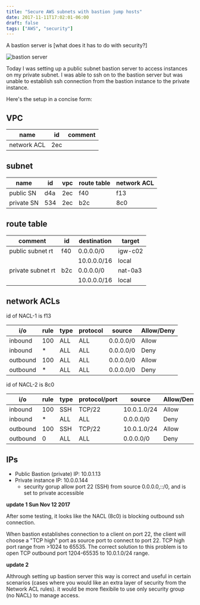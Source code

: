 ```yaml
---
title: "Secure AWS subnets with bastion jump hosts"
date: 2017-11-11T17:02:01-06:00
draft: false
tags: ["AWS", "security"]
---
```

 
A bastion server is [what does it has to do with security?]

![bastion server](/img/2017-11-11/bastion-aws.png)

Today I was setting up a public subnet bastion server to access instances on my private subnet. I was able to ssh on to the bastion server but was unable to establish ssh connection from the bastion instance to the private instance. 

Here's the setup in a concise form: 

## VPC

 name        | id  | comment 
-------------|-----|---------
 network ACL | 2ec |         

## subnet

 name       | id  | vpc | route table | network ACL 
------------|-----|-----|-------------|-------------
 public SN  | d4a | 2ec | f40         | f13         
 private SN | 534 | 2ec | b2c         | 8c0         

## route table 

comment           | id  | destination | target   
------------------|-----|-------------|----------
public subnet rt  | f40 | 0.0.0.0/0   | igw-c02  
                  |     | 10.0.0.0/16 | local    
private subnet rt | b2c | 0.0.0.0/0   | nat-0a3  
                  |     | 10.0.0.0/16 | local    

## network ACLs

id of NACL-1 is f13 

 i/o      | rule | type | protocol | source    | Allow/Deny 
----------|------|------|----------|-----------|------------
 inbound  | 100  | ALL  | ALL      | 0.0.0.0/0 | Allow      
 inbound  | *    | ALL  | ALL      | 0.0.0.0/0 | Deny       
 outbound | 100  | ALL  | ALL      | 0.0.0.0/0 | Allow      
 outbound | *    | ALL  | ALL      | 0.0.0.0/0 | Deny       

id of NACL-2 is 8c0 

 i/o      | rule | type | protocol/port | source      | Allow/Deny 
----------|------|------|---------------|-------------|------------
 inbound  |  100 | SSH  | TCP/22        | 10.0.1.0/24 | Allow      
 inbound  |    * | ALL  | ALL           | 0.0.0.0/0   | Deny       
 outbound |  100 | SSH  | TCP/22        | 10.0.1.0/24 | Allow      
 outbound |    0 | ALL  | ALL           | 0.0.0.0/0   | Deny       


## IPs 
* Public Bastion (private) IP: 10.0.1.13
* Private instance IP: 10.0.0.144
    * security gorup allow port 22 (SSH) from source 0.0.0.0,::/0, and is set to private accessible


**update 1 Sun Nov 12 2017**

After some testing, it looks like the NACL (8c0) is blocking outbound ssh connection. 

When bastion establishes connection to a client on port 22, the client will choose a "TCP high" port as source port to connect to port 22. TCP high port range from >1024 to 65535. The correct solution to this problem is to open TCP outbound port 1204-65535 to 10.0.1.0/24 range. 

**update 2** 

Althrough setting up bastion server this way is correct and useful in certain scenarios (cases where you would like an extra layer of security from the Network ACL rules). it would be more flexibile to use only security group (no NACL) to manage access.





